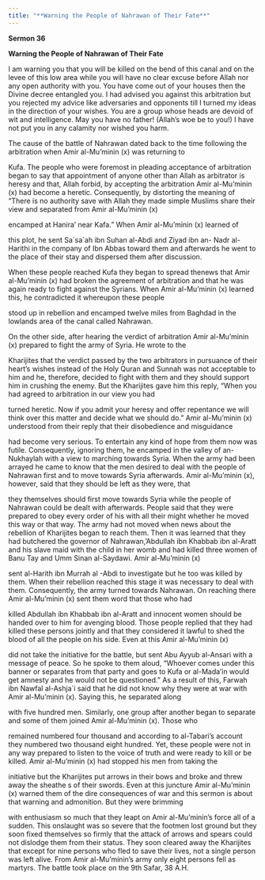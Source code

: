 ```yaml
---
title: "**Warning the People of Nahrawan of Their Fate**" 
---
```

**Sermon 36**

**Warning the People of Nahrawan of Their Fate**

I am warning you that you will be killed on the bend of this canal and on the levee of this low area while you will have no clear excuse before Allah nor any open authority with you\. You have come out of your houses then the Divine decree entangled you\. I had advised you against this arbitration but you rejected my advice like adversaries and opponents till I turned my ideas in the direction of your wishes\. You are a group whose heads are devoid of wit and intelligence\. May you have no father\! \(Allah’s woe be to you\!\) I have not put you in any calamity nor wished you harm\.

The cause of the battle of Nahrawan dated back to the time following the arbitration when Amir al\-Mu’minin \(x\) was returning to

Kufa\. The people who were foremost in pleading acceptance of arbitration began to say that appointment of anyone other than Allah as arbitrator is heresy and that, Allah forbid, by accepting the arbitration Amir al\-Mu’minin \(x\) had become a heretic\. Consequently, by distorting the meaning of “There is no authority save with Allah they made simple Muslims share their view and separated from Amir al\-Mu’minin \(x\)

encamped at Hanira’ near Kafa\.” When Amir al\-Mu’minin \(x\) learned of

this plot, he sent Sa\`sa\`ah ibn Suhan al\-Abdi and Ziyad ibn an\- Nadr al\-Harithi in the company of Ibn Abbas toward them and afterwards he went to the place of their stay and dispersed them after discussion\.

When these people reached Kufa they began to spread thenews that Amir al\-Mu’minin \(x\) had broken the agreement of arbitration and that he was again ready to fight against the Syrians\. When Amir al\-Mu’minin \(x\) learned this, he contradicted it whereupon these people

stood up in rebellion and encamped twelve miles from Baghdad in the lowlands area of the canal called Nahrawan\.

On the other side, after hearing the verdict of arbitration Amir al\-Mu’minin \(x\) prepared to fight the army of Syria\. He wrote to the

Kharijites that the verdict passed by the two arbitrators in pursuance of their heart’s wishes instead of the Holy Quran and Sunnah was not acceptable to him and he, therefore, decided to fight with them and they should support him in crushing the enemy\. But the Kharijites gave him this reply, “When you had agreed to arbitration in our view you had

<a id="page419"></a>turned heretic\. Now if you admit your heresy and offer repentance we will think over this matter and decide what we should do\.” Amir al\-Mu’minin \(x\) understood from their reply that their disobedience and misguidance

had become very serious\. To entertain any kind of hope from them now was futile\. Consequently, ignoring them, he encamped in the valley of an\-Nukhaylah with a view to marching towards Syria\. When the army had been arrayed he came to know that the men desired to deal with the people of Nahrawan first and to move towards Syria afterwards\. Amir al\-Mu’minin \(x\), however, said that they should be left as they were, that

they themselves should first move towards Syria while the people of Nahrawan could be dealt with afterwards\. People said that they were prepared to obey every order of his with all their might whether he moved this way or that way\. The army had not moved when news about the rebellion of Kharijites began to reach them\. Then it was learned that they had butchered the governor of Nahrawan,’Abdullah ibn Khabbab ibn al\-Aratt and his slave maid with the child in her womb and had killed three women of Banu Tay and Umm Sinan al\-Saydawi\. Amir al\-Mu’minin \(x\)

sent al\-Harith ibn Murrah al \-Abdi to investigate but he too was killed by them\. When their rebellion reached this stage it was necessary to deal with them\. Consequently, the army turned towards Nahrawan\. On reaching there Amir al\-Mu’minin \(x\) sent them word that those who had

killed Abdullah ibn Khabbab ibn al\-Aratt and innocent women should be handed over to him for avenging blood\. Those people replied that they had killed these persons jointly and that they considered it lawful to shed the blood of all the people on his side\. Even at this Amir al\-Mu’minin \(x\)

did not take the initiative for the battle, but sent Abu Ayyub al\-Ansari with a message of peace\. So he spoke to them aloud, “Whoever comes under this banner or separates from that party and goes to Kufa or al\-Mada’in would get amnesty and he would not be questioned\.” As a result of this, Farwah ibn Nawfal al\-Ashja\`i said that he did not know why they were at war with Amir al\-Mu’minin \(x\)\. Saying this, he separated along

with five hundred men\. Similarly, one group after another began to separate and some of them joined Amir al\-Mu’minin \(x\)\. Those who

remained numbered four thousand and according to al\-Tabari’s account they numbered two thousand eight hundred\. Yet, these people were not in any way prepared to listen to the voice of truth and were ready to kill or be killed\. Amir al\-Mu’minin \(x\) had stopped his men from taking the

initiative but the Kharijites put arrows in their bows and broke and threw away the sheathe s of their swords\. Even at this juncture Amir al\-Mu’minin \(x\) warned them of the dire consequences of war and this sermon is about that warning and admonition\. But they were brimming

<a id="page420"></a>with enthusiasm so much that they leapt on Amir al\-Mu’minin’s force all of a sudden\. This onslaught was so severe that the footmen lost ground but they soon fixed themselves so firmly that the attack of arrows and spears could not dislodge them from their status\. They soon cleared away the Kharijites that except for nine persons who fled to save their lives, not a single person was left alive\. From Amir al\-Mu’minin’s army only eight persons fell as martyrs\. The battle took place on the 9th Safar, 38 A\.H\.

